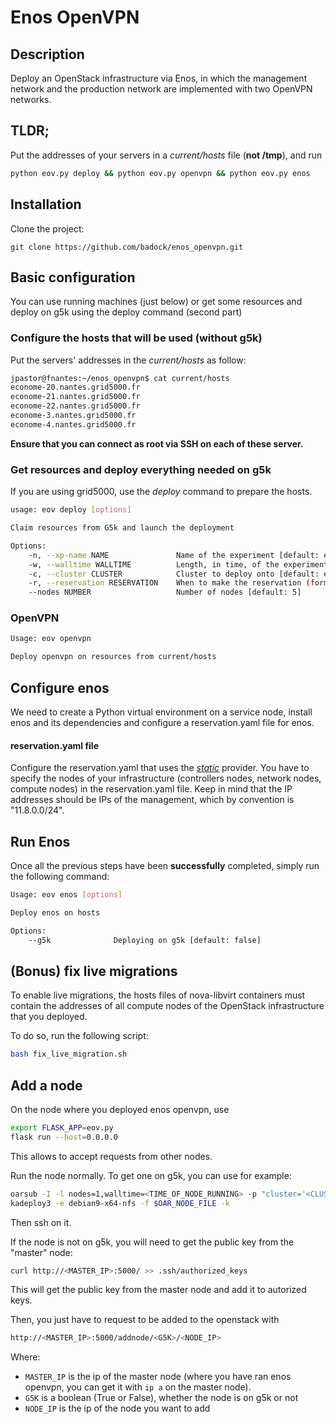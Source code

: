 # Enos OpenVPN

## Description

Deploy an OpenStack infrastructure via Enos, in which the management network and the production network are implemented with two OpenVPN networks.

## TLDR;

Put the addresses of your servers in a *current/hosts* file (**not /tmp**), and run

``` bash
python eov.py deploy && python eov.py openvpn && python eov.py enos
```

## Installation

Clone the project:

```
git clone https://github.com/badock/enos_openvpn.git
```

## Basic configuration

You can use running machines (just below) or get some resources and deploy on g5k using the deploy command (second part)

### Configure the hosts that will be used (without g5k)

Put the servers' addresses in the *current/hosts* as follow:

``` bash
jpastor@fnantes:~/enos_openvpn$ cat current/hosts
econome-20.nantes.grid5000.fr
econome-21.nantes.grid5000.fr
econome-22.nantes.grid5000.fr
econome-3.nantes.grid5000.fr
econome-4.nantes.grid5000.fr
```

**Ensure that you can connect as root via SSH on each of these server.**

### Get resources and deploy everything needed on g5k

If you are using grid5000, use the *deploy* command to prepare the hosts.
``` bash
usage: eov deploy [options]

Claim resources from G5k and launch the deployment

Options:
    -n, --xp-name NAME               Name of the experiment [default: enos_openvpn]
    -w, --walltime WALLTIME          Length, in time, of the experiment [default: 08:00:00]
    -c, --cluster CLUSTER            Cluster to deploy onto [default: ecotype]
    -r, --reservation RESERVATION    When to make the reservation (format is 'yyyy-mm-dd hh:mm:ss')
    --nodes NUMBER                   Number of nodes [default: 5]
```


### OpenVPN

``` bash
Usage: eov openvpn

Deploy openvpn on resources from current/hosts
```

## Configure enos

We need to create a Python virtual environment on a service node, install enos and its dependencies and configure a reservation.yaml file for enos.

#### reservation.yaml file

Configure the reservation.yaml that uses the [*static*](https://enos.readthedocs.io/en/stable/provider/static.html) provider. You have to specify the nodes of your infrastructure (controllers nodes, network nodes, compute nodes) in the reservation.yaml file. Keep in mind that the IP addresses should be IPs of the management, which by convention is "11.8.0.0/24".

## Run Enos

Once all the previous steps have been **successfully** completed, simply run the following command:

``` bash
Usage: eov enos [options]

Deploy enos on hosts

Options:
    --g5k              Deploying on g5k [default: false]

```

## (Bonus) fix live migrations

To enable live migrations, the hosts files of nova-libvirt containers must contain the addresses of all compute nodes of the OpenStack infrastructure that you deployed.

To do so, run the following script:

``` bash
bash fix_live_migration.sh
```

## Add a node

On the node where you deployed enos openvpn, use
``` bash
export FLASK_APP=eov.py
flask run --host=0.0.0.0
```
This allows to accept requests from other nodes.

Run the node normally. To get one on g5k, you can use for example:
``` bash
oarsub -I -l nodes=1,walltime=<TIME_OF_NODE_RUNNING> -p "cluster='<CLUSTER>'" -t deploy
kadeploy3 -e debian9-x64-nfs -f $OAR_NODE_FILE -k
```
Then ssh on it.

If the node is not on g5k, you will need to get the public key from the "master" node:
``` bash
curl http://<MASTER_IP>:5000/ >> .ssh/authorized_keys
```
This will get the public key from the master node and add it to autorized keys.

Then, you just have to request to be added to the openstack with
``` bash
http://<MASTER_IP>:5000/addnode/<G5K>/<NODE_IP>
```
Where:
* `MASTER_IP` is the ip of the master node (where you have ran enos openvpn, you can get it with `ip a` on the master node).
* `G5K` is a boolean (True or False), whether the node is on g5k or not
* `NODE_IP` is the ip of the node you want to add

